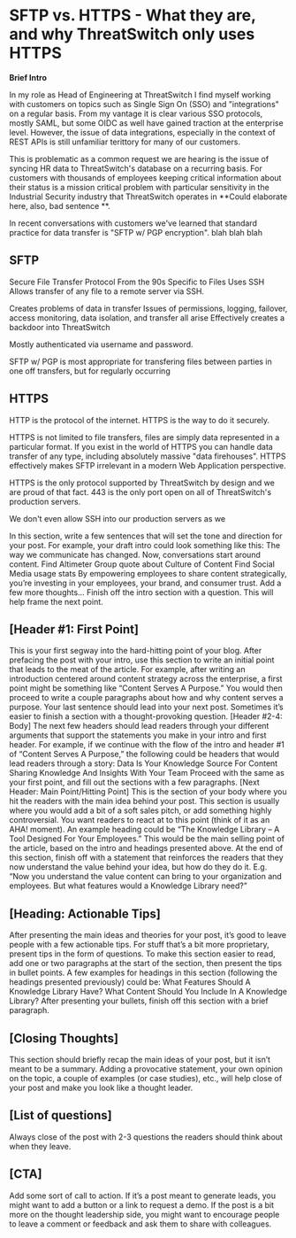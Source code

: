 # SFTP vs. HTTPS - What they are, and why ThreatSwitch only uses HTTPS

**Brief Intro**

In my role as Head of Engineering at ThreatSwitch I find myself working with customers on topics such as Single Sign On (SSO) and "integrations" on a regular basis.  From my vantage it is clear various SSO protocols, mostly SAML, but some OIDC as well have gained traction at the enterprise level. However, the issue of data integrations, especially in the context of REST APIs is still unfamiliar terittory for many of our customers.

This is problematic as a common request we are hearing is the issue of syncing HR data to ThreatSwitch's database on a recurring basis.  For customers with thousands of employees keeping critical information about their status is a mission critical problem with particular sensitivity in the Industrial Security industry that ThreatSwitch operates in **Could elaborate here, also, bad sentence **.

In recent conversations with customers we've learned that standard practice for data transfer is "SFTP w/ PGP encryption". blah blah blah

## SFTP

Secure File Transfer Protocol
From the 90s
Specific to Files
Uses SSH 
Allows transfer of any file to a remote server via SSH.

Creates problems of data in transfer
Issues of permissions, logging, failover, access monitoring, data isolation, and transfer all arise
Effectively creates a backdoor into ThreatSwitch

Mostly authenticated via username and password.

SFTP w/ PGP is most appropriate for transfering files between parties in one off transfers, but for regularly occurring 

## HTTPS

HTTP is the protocol of the internet.  HTTPS is the way to do it securely.

HTTPS is not limited to file transfers, files are simply data represented in a particular format.  If you exist in the world of HTTPS you can handle data transfer of any type, including absolutely massive "data firehouses".  HTTPS effectively makes SFTP irrelevant in a modern Web Application perspective.

HTTPS is the only protocol supported by ThreatSwitch by design and we are proud of that fact.  443 is the only port open on all of ThreatSwitch's production servers.  

We don't even allow SSH into our production servers as we 

In this section, write a few sentences that will set the tone and direction for your post. For example, your draft intro could look something like this:
The way we communicate has changed. Now, conversations start around content.
Find Altimeter Group quote about Culture of Content
Find Social Media usage stats
By empowering employees to share content strategically, you’re investing in your employees, your brand, and consumer trust.
Add a few more thoughts…
Finish off the intro section with a question. This will help frame the next point.

## [Header #1: First Point]

This is your first segway into the hard-hitting point of your blog. After prefacing the post with your intro, use this section to write an initial point that leads to the meat of the article.
For example, after writing an introduction centered around content strategy across the enterprise, a first point might be something like “Content Serves A Purpose.” You would then proceed to write a couple paragraphs about how and why content serves a purpose.
Your last sentence should lead into your next post. Sometimes it’s easier to finish a section with a thought-provoking question.
[Header #2-4: Body]
The next few headers should lead readers through your different arguments that support the statements you make in your intro and first header. For example, if we continue with the flow of the intro and header #1 of “Content Serves A Purpose,” the following could be headers that would lead readers through a story:
Data Is Your Knowledge Source For Content
Sharing Knowledge And Insights With Your Team
Proceed with the same as your first point, and fill out the sections with a few paragraphs.
[Next Header: Main Point/Hitting Point]
This is the section of your body where you hit the readers with the main idea behind your post. This section is usually where you would add a bit of a soft sales pitch, or add something highly controversial. You want readers to react at to this point (think of it as an AHA! moment).
An example heading could be “The Knowledge Library – A Tool Designed For Your Employees.” This would be the main selling point of the article, based on the intro and headings presented above.
At the end of this section, finish off with a statement that reinforces the readers that they now understand the value behind your idea, but how do they do it. E.g. “Now you understand the value content can bring to your organization and employees. But what features would a Knowledge Library need?”

## [Heading: Actionable Tips]
After presenting the main ideas and theories for your post, it’s good to leave people with a few actionable tips. For stuff that’s a bit more proprietary, present tips in the form of questions.
To make this section easier to read, add one or two paragraphs at the start of the section, then present the tips in bullet points.
A few examples for headings in this section (following the headings presented previously) could be:
What Features Should A Knowledge Library Have?
What Content Should You Include In A Knowledge Library?
After presenting your bullets, finish off this section with a brief paragraph.

## [Closing Thoughts]
This section should briefly recap the main ideas of your post, but it isn’t meant to be a summary. Adding a provocative statement, your own opinion on the topic, a couple of examples (or case studies), etc., will help close of your post and make you look like a thought leader.

## [List of questions]
Always close of the post with 2-3 questions the readers should think about when they leave.

## [CTA]
Add some sort of call to action. If it’s a post meant to generate leads, you might want to add a button or a link to request a demo. If the post is a bit more on the thought leadership side, you might want to encourage people to leave a comment or feedback and ask them to share with colleagues.



